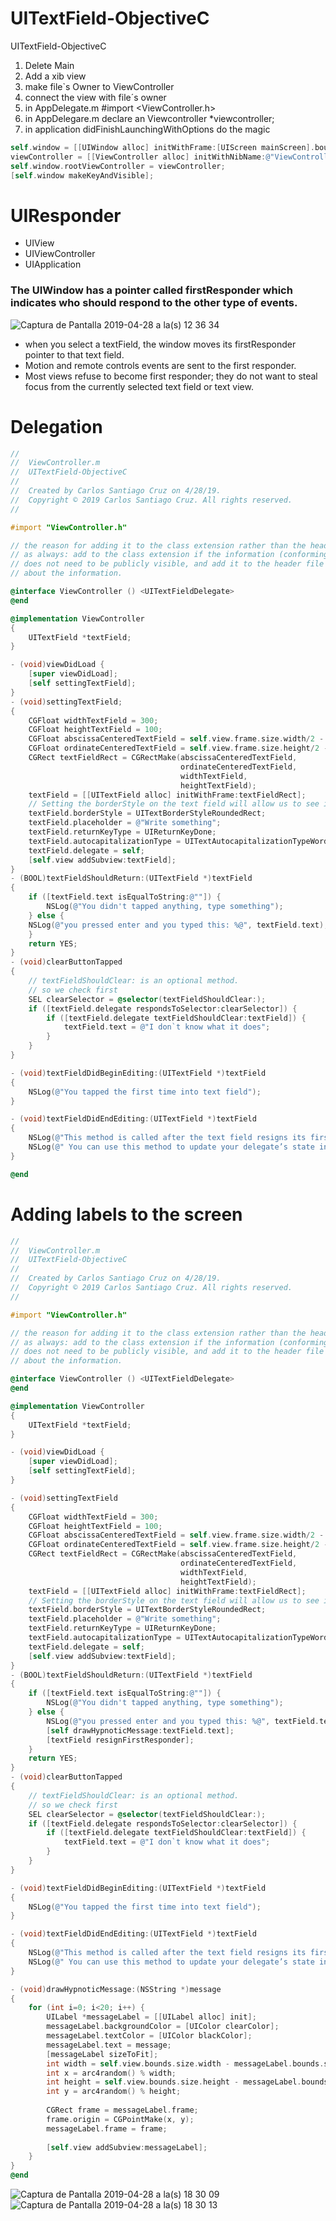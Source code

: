 # UITextField-ObjectiveC
UITextField-ObjectiveC

1. Delete Main
2. Add a xib view
3. make file`s Owner to ViewController
4. connect the view with file´s owner 
5. in AppDelegate.m #import <ViewController.h>
6. in AppDelegare.m declare an Viewcontroller *viewcontroller;
7. in application didFinishLaunchingWithOptions do the magic 

``` objective-c
self.window = [[UIWindow alloc] initWithFrame:[UIScreen mainScreen].bounds];
viewController = [[ViewController alloc] initWithNibName:@"ViewController" bundle:nil];
self.window.rootViewController = viewController;
[self.window makeKeyAndVisible];
```
# UIResponder

- UIView
- UIViewController
- UIApplication

### The UIWindow has a pointer called firstResponder which indicates who should respond to the other type of events.

![Captura de Pantalla 2019-04-28 a la(s) 12 36 34](https://user-images.githubusercontent.com/24994818/56868016-fc03ae80-69a9-11e9-9796-e0f628cbf9c3.png)

- when you select a textField, the window moves its firstResponder pointer to that text field.
- Motion and remote controls events are sent to the first responder.
- Most views refuse to become first responder; they do not want to steal focus from the currently selected text field or text view.

# Delegation



``` objective-c
//
//  ViewController.m
//  UITextField-ObjectiveC
//
//  Created by Carlos Santiago Cruz on 4/28/19.
//  Copyright © 2019 Carlos Santiago Cruz. All rights reserved.
//

#import "ViewController.h"

// the reason for adding it to the class extension rather than the header file is the same reason
// as always: add to the class extension if the information (conforming to a particular protocol in this case)
// does not need to be publicly visible, and add it to the header file if other objects do need to know
// about the information.

@interface ViewController () <UITextFieldDelegate>
@end

@implementation ViewController
{
    UITextField *textField;
}

- (void)viewDidLoad {
    [super viewDidLoad];
    [self settingTextField];
}
- (void)settingTextField;
{
    CGFloat widthTextField = 300;
    CGFloat heightTextField = 100;
    CGFloat abscissaCenteredTextField = self.view.frame.size.width/2 - widthTextField/2;
    CGFloat ordinateCenteredTextField = self.view.frame.size.height/2 - heightTextField/2;
    CGRect textFieldRect = CGRectMake(abscissaCenteredTextField,
                                      ordinateCenteredTextField,
                                      widthTextField,
                                      heightTextField);
    textField = [[UITextField alloc] initWithFrame:textFieldRect];
    // Setting the borderStyle on the text field will allow us to see it more easely.
    textField.borderStyle = UITextBorderStyleRoundedRect;
    textField.placeholder = @"Write something";
    textField.returnKeyType = UIReturnKeyDone;
    textField.autocapitalizationType = UITextAutocapitalizationTypeWords;
    textField.delegate = self;
    [self.view addSubview:textField];
}
- (BOOL)textFieldShouldReturn:(UITextField *)textField
{
    if ([textField.text isEqualToString:@""]) {
        NSLog(@"You didn't tapped anything, type something");
    } else {
    NSLog(@"you pressed enter and you typed this: %@", textField.text);
    }
    return YES;
}
- (void)clearButtonTapped
{
    // textFieldShouldClear: is an optional method.
    // so we check first
    SEL clearSelector = @selector(textFieldShouldClear:);
    if ([textField.delegate respondsToSelector:clearSelector]) {
        if ([textField.delegate textFieldShouldClear:textField]) {
            textField.text = @"I don`t know what it does";
        }
    }
}

- (void)textFieldDidBeginEditing:(UITextField *)textField
{
    NSLog(@"You tapped the first time into text field");
}

- (void)textFieldDidEndEditing:(UITextField *)textField
{
    NSLog(@"This method is called after the text field resigns its first responder status. ");
    NSLog(@" You can use this method to update your delegate’s state information. For example, you might use this method to hide overlay views that should be visible only while editing");
}

@end
```

# Adding labels to the screen

``` objective-c
//
//  ViewController.m
//  UITextField-ObjectiveC
//
//  Created by Carlos Santiago Cruz on 4/28/19.
//  Copyright © 2019 Carlos Santiago Cruz. All rights reserved.
//

#import "ViewController.h"

// the reason for adding it to the class extension rather than the header file is the same reason
// as always: add to the class extension if the information (conforming to a particular protocol in this case)
// does not need to be publicly visible, and add it to the header file if other objects do need to know
// about the information.

@interface ViewController () <UITextFieldDelegate>
@end

@implementation ViewController
{
    UITextField *textField;
}

- (void)viewDidLoad {
    [super viewDidLoad];
    [self settingTextField];
}

- (void)settingTextField
{
    CGFloat widthTextField = 300;
    CGFloat heightTextField = 100;
    CGFloat abscissaCenteredTextField = self.view.frame.size.width/2 - widthTextField/2;
    CGFloat ordinateCenteredTextField = self.view.frame.size.height/2 - heightTextField/2;
    CGRect textFieldRect = CGRectMake(abscissaCenteredTextField,
                                      ordinateCenteredTextField,
                                      widthTextField,
                                      heightTextField);
    textField = [[UITextField alloc] initWithFrame:textFieldRect];
    // Setting the borderStyle on the text field will allow us to see it more easely.
    textField.borderStyle = UITextBorderStyleRoundedRect;
    textField.placeholder = @"Write something";
    textField.returnKeyType = UIReturnKeyDone;
    textField.autocapitalizationType = UITextAutocapitalizationTypeWords;
    textField.delegate = self;
    [self.view addSubview:textField];
}
- (BOOL)textFieldShouldReturn:(UITextField *)textField
{
    if ([textField.text isEqualToString:@""]) {
        NSLog(@"You didn't tapped anything, type something");
    } else {
        NSLog(@"you pressed enter and you typed this: %@", textField.text);
        [self drawHypnoticMessage:textField.text];
        [textField resignFirstResponder];
    }
    return YES;
}
- (void)clearButtonTapped
{
    // textFieldShouldClear: is an optional method.
    // so we check first
    SEL clearSelector = @selector(textFieldShouldClear:);
    if ([textField.delegate respondsToSelector:clearSelector]) {
        if ([textField.delegate textFieldShouldClear:textField]) {
            textField.text = @"I don`t know what it does";
        }
    }
}

- (void)textFieldDidBeginEditing:(UITextField *)textField
{
    NSLog(@"You tapped the first time into text field");
}

- (void)textFieldDidEndEditing:(UITextField *)textField
{
    NSLog(@"This method is called after the text field resigns its first responder status. ");
    NSLog(@" You can use this method to update your delegate’s state information. For example, you might use this method to hide overlay views that should be visible only while editing");
}

- (void)drawHypnoticMessage:(NSString *)message
{
    for (int i=0; i<20; i++) {
        UILabel *messageLabel = [[UILabel alloc] init];
        messageLabel.backgroundColor = [UIColor clearColor];
        messageLabel.textColor = [UIColor blackColor];
        messageLabel.text = message;
        [messageLabel sizeToFit];
        int width = self.view.bounds.size.width - messageLabel.bounds.size.width;
        int x = arc4random() % width;
        int height = self.view.bounds.size.height - messageLabel.bounds.size.height;
        int y = arc4random() % height;
        
        CGRect frame = messageLabel.frame;
        frame.origin = CGPointMake(x, y);
        messageLabel.frame = frame;
        
        [self.view addSubview:messageLabel];
    }
}
@end
```

![Captura de Pantalla 2019-04-28 a la(s) 18 30 09](https://user-images.githubusercontent.com/24994818/56871495-f9ba4800-69db-11e9-803a-cf3aed804afe.png)
![Captura de Pantalla 2019-04-28 a la(s) 18 30 13](https://user-images.githubusercontent.com/24994818/56871497-fb840b80-69db-11e9-9c20-9997fd9b6391.png)
